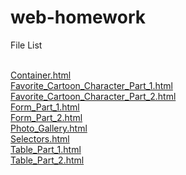 # web-homework

File List <br/><br/>

<a href="https://github.com/suwitpongk/web-homework/wiki/Container.png">Container.html</a><br/>
<a href="https://github.com/suwitpongk/web-homework/wiki/Favorite_Cartoon_Character_Part_1.png">Favorite_Cartoon_Character_Part_1.html</a> <br/>
<a href="https://github.com/suwitpongk/web-homework/wiki/Favorite_Cartoon_Character_Part_2.png">Favorite_Cartoon_Character_Part_2.html</a> <br/>
<a href="https://github.com/suwitpongk/web-homework/wiki/Form_Part_1.png">Form_Part_1.html</a> <br/>
<a href="https://github.com/suwitpongk/web-homework/wiki/Form_Part_2.html">Form_Part_2.html</a> <br/>
<a href="https://github.com/suwitpongk/web-homework/wiki/Photo_Gallery.html">Photo_Gallery.html</a> <br/>
<a href="https://github.com/suwitpongk/web-homework/wiki/Selectors.html">Selectors.html</a> <br/>
<a href="https://github.com/suwitpongk/web-homework/wiki/Table_Part_1.html">Table_Part_1.html</a> <br/>
<a href="https://github.com/suwitpongk/web-homework/wiki/Table_Part_2.html">Table_Part_2.html</a> <br/>
